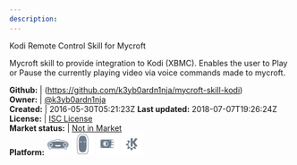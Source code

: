```yaml
---
description: 
---
```

Kodi Remote Control Skill for Mycroft

Mycroft skill to provide integration to Kodi (XBMC). Enables
the user to Play or Pause the currently playing video via voice
commands made to mycroft.

**Github:** | (https://github.com/k3yb0ardn1nja/mycroft-skill-kodi)  
**Owner:** | [@k3yb0ardn1nja](https://github.com/k3yb0ardn1nja)  
**Created:** | 2016-05-30T05:21:23Z  **Last updated:** 2018-07-07T19:26:24Z  
**License:** | [ISC License](https://api.github.com/licenses/isc)  
**Market status:** | [Not in Market](https://market.mycroft.ai/skill/)  
**Platform:**   ![](.gitbook/assets/mark-1-icon.png)  ![](.gitbook/assets/mark-2-icon.png)  ![](.gitbook/assets/picroft-icon.png)  ![](.gitbook/assets/kde.png)   
